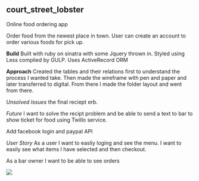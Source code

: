 ## court_street_lobster
Online food ordering app

Order food from the newest place in town.  User can create an account to order various foods for pick up.


__Build__
Built with ruby on sinatra with some Jquery thrown in.  Styled using Less complied by GULP. Uses ActiveRecord ORM


__Approach__
Created the tables and their relations first to understand the process I wanted take.  Then made the wireframe with pen and paper and later transferred to digital.  From there I made the folder layout and went from there.

_Unsolved Issues_
the final reciept erb.

_Future_
I want to solve the recipt problem and be able to send a text to bar to show ticket for food using Twillo service.

Add facebook login and paypal API


_User Story_
As a user I want to easliy loging and see the menu.  I want to easily see what items I have selected and then checkout.

As a bar owner I want to be able to see orders


![](http://i.imgur.com/MUwoqaN.png?raw=true)


